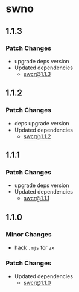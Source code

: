 # swno

## 1.1.3

### Patch Changes

- upgrade deps version
- Updated dependencies
  - swcr@1.1.3

## 1.1.2

### Patch Changes

- deps upgrade version
- Updated dependencies
  - swcr@1.1.2

## 1.1.1

### Patch Changes

- upgrade deps version
- Updated dependencies
  - swcr@1.1.1

## 1.1.0

### Minor Changes

- hack `.mjs` for `zx`

### Patch Changes

- Updated dependencies
  - swcr@1.1.0
